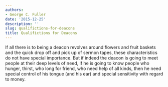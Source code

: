 ```yaml
---
authors:
- George C. Fuller
date: '2015-12-25'
description: ''
slug: qualifictions-for-deacons
title: Qualifictions for Deacons
---
```


If all there is to being a deacon revolves around flowers and fruit baskets and the quick drop off and pick up of sermon tapes, these characteristics do not have special importance. But if indeed the deacon is going to meet people at their deep levels of need, if he is going to know people who hunger, thirst, who long for friend, who need help of all kinds, then he need special control of his tongue (and his ear) and special sensitivity with regard to money.


